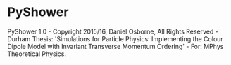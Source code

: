 # PyShower
PyShower 1.0 - Copyright 2015/16, Daniel Osborne, All Rights Reserved - Durham Thesis: 'Simulations for Particle Physics: Implementing the Colour Dipole Model with Invariant Transverse Momentum Ordering' - For: MPhys Theoretical Physics.
